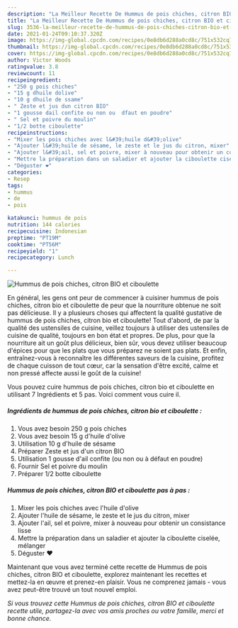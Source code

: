 ```yaml
---
description: "La Meilleur Recette De Hummus de pois chiches, citron BIO et ciboulette"
title: "La Meilleur Recette De Hummus de pois chiches, citron BIO et ciboulette"
slug: 3536-la-meilleur-recette-de-hummus-de-pois-chiches-citron-bio-et-ciboulette
date: 2021-01-24T09:10:37.320Z
image: https://img-global.cpcdn.com/recipes/0e8db6d288a0cd8c/751x532cq70/hummus-de-pois-chiches-citron-bio-et-ciboulette-photo-principale-de-la-recette.jpg
thumbnail: https://img-global.cpcdn.com/recipes/0e8db6d288a0cd8c/751x532cq70/hummus-de-pois-chiches-citron-bio-et-ciboulette-photo-principale-de-la-recette.jpg
cover: https://img-global.cpcdn.com/recipes/0e8db6d288a0cd8c/751x532cq70/hummus-de-pois-chiches-citron-bio-et-ciboulette-photo-principale-de-la-recette.jpg
author: Victor Woods
ratingvalue: 3.8
reviewcount: 11
recipeingredient:
- "250 g pois chiches"
- "15 g dhuile dolive"
- "10 g dhuile de ssame"
- " Zeste et jus dun citron BIO"
- "1 gousse dail confite ou non ou  dfaut en poudre"
- " Sel et poivre du moulin"
- "1/2 botte ciboulette"
recipeinstructions:
- "Mixer les pois chiches avec l&#39;huile d&#39;olive"
- "Ajouter l&#39;huile de sésame, le zeste et le jus du citron, mixer"
- "Ajouter l&#39;ail, sel et poivre, mixer à nouveau pour obtenir un consistance lisse"
- "Mettre la préparation dans un saladier et ajouter la ciboulette ciselée, mélanger"
- "Déguster ❤️"
categories:
- Resep
tags:
- hummus
- de
- pois

katakunci: hummus de pois 
nutrition: 144 calories
recipecuisine: Indonesian
preptime: "PT19M"
cooktime: "PT56M"
recipeyield: "1"
recipecategory: Lunch

---
```



![Hummus de pois chiches, citron BIO et ciboulette](https://img-global.cpcdn.com/recipes/0e8db6d288a0cd8c/751x532cq70/hummus-de-pois-chiches-citron-bio-et-ciboulette-photo-principale-de-la-recette.jpg)

En général, les gens ont peur de commencer à cuisiner hummus de pois chiches, citron bio et ciboulette de peur que la nourriture obtenue ne soit pas délicieuse. Il y a plusieurs choses qui affectent la qualité gustative de hummus de pois chiches, citron bio et ciboulette! Tout d'abord, de par la qualité des ustensiles de cuisine, veillez toujours à utiliser des ustensiles de cuisine de qualité, toujours en bon état et propres. De plus, pour que la nourriture ait un goût plus délicieux, bien sûr, vous devez utiliser beaucoup d'épices pour que les plats que vous préparez ne soient pas plats. Et enfin, entraînez-vous à reconnaître les différentes saveurs de la cuisine, profitez de chaque cuisson de tout cœur, car la sensation d'être excité, calme et non pressé affecte aussi le goût de la cuisine!

<!--inarticleads1-->

Vous pouvez cuire hummus de pois chiches, citron bio et ciboulette en utilisant 7 Ingrédients et 5 pas. Voici comment vous cuire il.

##### Ingrédients de hummus de pois chiches, citron bio et ciboulette :

1. Vous avez besoin 250 g pois chiches
1. Vous avez besoin 15 g d&#39;huile d&#39;olive
1. Utilisation 10 g d&#39;huile de sésame
1. Préparer  Zeste et jus d&#39;un citron BIO
1. Utilisation 1 gousse d&#39;ail confite (ou non ou à défaut en poudre)
1. Fournir  Sel et poivre du moulin
1. Préparer 1/2 botte ciboulette




<!--inarticleads2-->

##### Hummus de pois chiches, citron BIO et ciboulette pas à pas :

1. Mixer les pois chiches avec l&#39;huile d&#39;olive
1. Ajouter l&#39;huile de sésame, le zeste et le jus du citron, mixer
1. Ajouter l&#39;ail, sel et poivre, mixer à nouveau pour obtenir un consistance lisse
1. Mettre la préparation dans un saladier et ajouter la ciboulette ciselée, mélanger
1. Déguster ❤️




<!--inarticleads1-->

<p>
Maintenant que vous avez terminé cette recette de Hummus de pois chiches, citron BIO et ciboulette, explorez maintenant les recettes et mettez-la en œuvre et prenez-en plaisir. Vous ne comprenez jamais - vous avez peut-être trouvé un tout nouvel emploi.
</p>

<p>
<i>Si vous trouvez cette Hummus de pois chiches, citron BIO et ciboulette recette utile, partagez-la avec vos amis proches ou votre famille, merci et bonne chance.</i>
</p>
